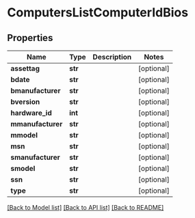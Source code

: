 # ComputersListComputerIdBios

## Properties
Name | Type | Description | Notes
------------ | ------------- | ------------- | -------------
**assettag** | **str** |  | [optional] 
**bdate** | **str** |  | [optional] 
**bmanufacturer** | **str** |  | [optional] 
**bversion** | **str** |  | [optional] 
**hardware_id** | **int** |  | [optional] 
**mmanufacturer** | **str** |  | [optional] 
**mmodel** | **str** |  | [optional] 
**msn** | **str** |  | [optional] 
**smanufacturer** | **str** |  | [optional] 
**smodel** | **str** |  | [optional] 
**ssn** | **str** |  | [optional] 
**type** | **str** |  | [optional] 

[[Back to Model list]](../README.md#documentation-for-models) [[Back to API list]](../README.md#documentation-for-api-endpoints) [[Back to README]](../README.md)

